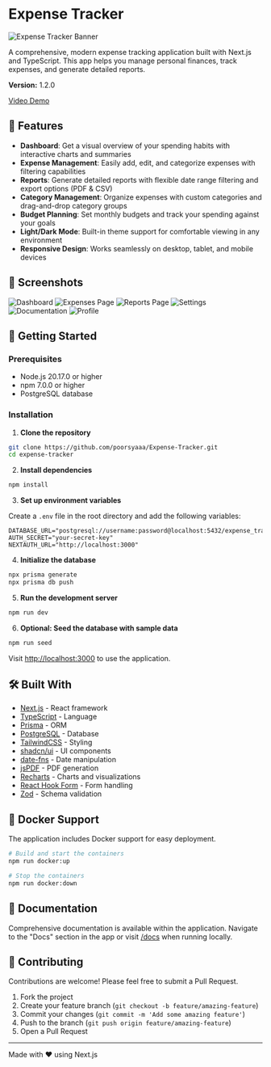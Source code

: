 # Expense Tracker

![Expense Tracker Banner](https://github.com/poorsyaaa/Expense-Tracker/blob/main/screenshot/dashboard.png)

A comprehensive, modern expense tracking application built with Next.js and TypeScript. This app helps you manage personal finances, track expenses, and generate detailed reports.

**Version:** 1.2.0

[Video Demo](https://1drv.ms/v/c/98150728dfebfa2e/EfCUSEA8pUpJguZNJ1J3qD0BhNlcHLPsC0wImVSHLV-zCA?e=1tEN0N) <!-- Add your video link here later -->

## 🌟 Features

- **Dashboard**: Get a visual overview of your spending habits with interactive charts and summaries
- **Expense Management**: Easily add, edit, and categorize expenses with filtering capabilities
- **Reports**: Generate detailed reports with flexible date range filtering and export options (PDF & CSV)
- **Category Management**: Organize expenses with custom categories and drag-and-drop category groups
- **Budget Planning**: Set monthly budgets and track your spending against your goals
- **Light/Dark Mode**: Built-in theme support for comfortable viewing in any environment
- **Responsive Design**: Works seamlessly on desktop, tablet, and mobile devices

## 📸 Screenshots

![Dashboard](https://github.com/poorsyaaa/Expense-Tracker/blob/main/screenshot/dashboard.png)
![Expenses Page](https://github.com/poorsyaaa/Expense-Tracker/blob/main/screenshot/expense.png)
![Reports Page](https://github.com/poorsyaaa/Expense-Tracker/blob/main/screenshot/reports.png)
![Settings](https://github.com/poorsyaaa/Expense-Tracker/blob/main/screenshot/settings.png)
![Documentation](https://github.com/poorsyaaa/Expense-Tracker/blob/main/screenshot/docs.png)
![Profile](https://github.com/poorsyaaa/Expense-Tracker/blob/main/screenshot/profile.png)

## 🚀 Getting Started

### Prerequisites

- Node.js 20.17.0 or higher
- npm 7.0.0 or higher
- PostgreSQL database

### Installation

1. **Clone the repository**

```bash
git clone https://github.com/poorsyaaa/Expense-Tracker.git
cd expense-tracker
```

2. **Install dependencies**

```bash
npm install
```

3. **Set up environment variables**

Create a `.env` file in the root directory and add the following variables:

```
DATABASE_URL="postgresql://username:password@localhost:5432/expense_tracker"
AUTH_SECRET="your-secret-key"
NEXTAUTH_URL="http://localhost:3000"
```

4. **Initialize the database**

```bash
npx prisma generate
npx prisma db push
```

5. **Run the development server**

```bash
npm run dev
```

6. **Optional: Seed the database with sample data**

```bash
npm run seed
```

Visit [http://localhost:3000](http://localhost:3000) to use the application.

## 🛠️ Built With

- [Next.js](https://nextjs.org/) - React framework
- [TypeScript](https://www.typescriptlang.org/) - Language
- [Prisma](https://www.prisma.io/) - ORM
- [PostgreSQL](https://www.postgresql.org/) - Database
- [TailwindCSS](https://tailwindcss.com/) - Styling
- [shadcn/ui](https://ui.shadcn.com/) - UI components
- [date-fns](https://date-fns.org/) - Date manipulation
- [jsPDF](https://github.com/parallax/jsPDF) - PDF generation
- [Recharts](https://recharts.org/) - Charts and visualizations
- [React Hook Form](https://react-hook-form.com/) - Form handling
- [Zod](https://github.com/colinhacks/zod) - Schema validation

## 🐳 Docker Support

The application includes Docker support for easy deployment.

```bash
# Build and start the containers
npm run docker:up

# Stop the containers
npm run docker:down
```

## 📄 Documentation

Comprehensive documentation is available within the application. Navigate to the "Docs" section in the app or visit [/docs](http://localhost:3000/docs) when running locally.

## 🤝 Contributing

Contributions are welcome! Please feel free to submit a Pull Request.

1. Fork the project
2. Create your feature branch (`git checkout -b feature/amazing-feature`)
3. Commit your changes (`git commit -m 'Add some amazing feature'`)
4. Push to the branch (`git push origin feature/amazing-feature`)
5. Open a Pull Request

---

Made with ❤️ using Next.js
